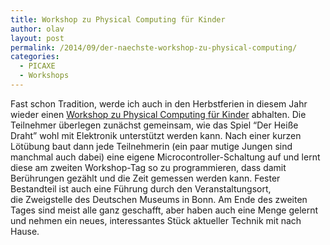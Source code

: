 ```yaml
---
title: Workshop zu Physical Computing für Kinder
author: olav
layout: post
permalink: /2014/09/der-naechste-workshop-zu-physical-computing/
categories:
  - PICAXE
  - Workshops
---
```

Fast schon Tradition, werde ich auch in den Herbstferien in diesem Jahr wieder einen [Workshop zu Physical Computing für Kinder][1] abhalten. Die Teilnehmer überlegen zunächst gemeinsam, wie das Spiel &#8220;Der Heiße Draht&#8221; wohl mit Elektronik unterstützt werden kann. Nach einer kurzen Lötübung baut dann jede Teilnehmerin (ein paar mutige Jungen sind manchmal auch dabei) eine eigene Microcontroller-Schaltung auf und lernt diese am zweiten Workshop-Tag so zu programmieren, dass damit Berührungen gezählt und die Zeit gemessen werden kann. Fester Bestandteil ist auch eine Führung durch den Veranstaltungsort, die Zweigstelle des Deutschen Museums in Bonn. Am Ende des zweiten Tages sind meist alle ganz geschafft, aber haben auch eine Menge gelernt und nehmen ein neues, interessantes Stück aktueller Technik mit nach Hause.

 [1]: http://www.deutsches-museum.de/bonn/information/fuer-kinder-und-schulen/die-kleine-eule-pfiffikus/workshops/der-heisse-draht/